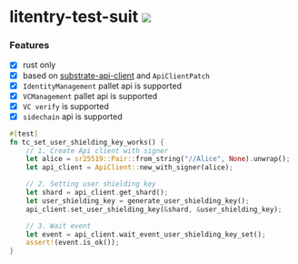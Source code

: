 # litentry-test-suit ![](https://img.shields.io/tokei/lines/github/zTgx/litentry-test-suit?style=flat)

### Features
- [x] rust only
- [x] based on [substrate-api-client](https://github.com/scs/substrate-api-client) and `ApiClientPatch`
- [x] `IdentityManagement` pallet api is supported
- [x] `VCManagement` pallet api is supported
- [x] `VC verify` is supported
- [x] `sidechain` api is supported

```rust
#[test]
fn tc_set_user_shielding_key_works() {
    // 1. Create Api client with signer
    let alice = sr25519::Pair::from_string("//Alice", None).unwrap();
    let api_client = ApiClient::new_with_signer(alice);

    // 2. Setting user shielding key
    let shard = api_client.get_shard();
    let user_shielding_key = generate_user_shielding_key();
    api_client.set_user_shielding_key(&shard, &user_shielding_key);

    // 3. Wait event
    let event = api_client.wait_event_user_shielding_key_set();
    assert!(event.is_ok());
}
```